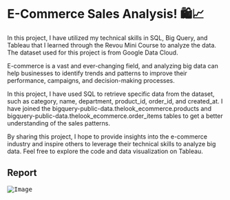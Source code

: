 # E-Commerce Sales Analysis! 🛍️📈

In this project, I have utilized my technical skills in SQL, Big Query, and Tableau that I learned through the Revou Mini Course to analyze the data. The dataset used for this project is from Google Data Cloud.

E-commerce is a vast and ever-changing field, and analyzing big data can help businesses to identify trends and patterns to improve their performance, campaigns, and decision-making processes.

In this project, I have used SQL to retrieve specific data from the dataset, such as category, name, department, product_id, order_id, and created_at. I have joined the bigquery-public-data.thelook_ecommerce.products and bigquery-public-data.thelook_ecommerce.order_items tables to get a better understanding of the sales patterns.

By sharing this project, I hope to provide insights into the e-commerce industry and inspire others to leverage their technical skills to analyze big data. Feel free to explore the code and data visualization on Tableau.

## Report
<kbd><img src="https://github.com/fathinafif/ecommerce_sales_analysis/blob/main/Report.png" alt="Image"></kbd>
